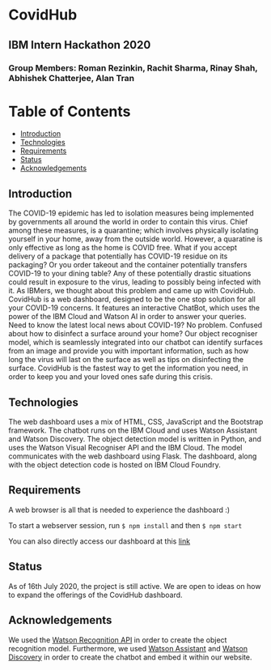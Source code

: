 # CovidHub
## IBM Intern Hackathon 2020
### Group Members: Roman Rezinkin, Rachit Sharma, Rinay Shah, Abhishek Chatterjee, Alan Tran

# Table of Contents
* [Introduction](https://github.ibm.com/Roman-Rezinkin/CovidHub#introduction)
* [Technologies](https://github.ibm.com/Roman-Rezinkin/CovidHub#technologies)
* [Requirements](https://github.ibm.com/Roman-Rezinkin/CovidHub#requirements)
* [Status](https://github.ibm.com/Roman-Rezinkin/CovidHub#status)
* [Acknowledgements](https://github.ibm.com/Roman-Rezinkin/CovidHub#acknowledgements)

## Introduction
The COVID-19 epidemic has led to isolation measures being implemented by governments all around the world in order to contain this virus. Chief among these measures, is a quarantine; which involves physically isolating yourself in your home, away from the outside world. However, a quaratine is only effective as long as the home is COVID free. What if you accept delivery of a package that potentially has COVID-19 residue on its packaging? Or you order takeout and the container potentially transfers COVID-19 to your dining table? Any of these potentially drastic situations could result in exposure to the virus, leading to possibly being infected with it. As IBMers, we thought about this problem and came up with CovidHub. CovidHub is a web dashboard, designed to be the one stop solution for all your COVID-19 concerns. It features an interactive ChatBot, which uses the power of the IBM Cloud and Watson AI in order to answer your queries. Need to know the latest local news about COVID-19? No problem. Confused about how to disinfect a surface around your home? Our object recogniser model, which is seamlessly integrated into our chatbot can identify surfaces from an image and provide you with important information, such as how long the virus will last on the surface as well as tips on disinfecting the surface. CovidHub is the fastest way to get the information you need, in order to keep you and your loved ones safe during this crisis.

## Technologies
The web dashboard uses a mix of HTML, CSS, JavaScript and the Bootstrap framework. The chatbot runs on the IBM Cloud and uses Watson Assistant and Watson Discovery. The object detection model is written in Python, and uses the Watson Visual Recogniser API and the IBM Cloud. The model communicates with the web dashboard using Flask. The dashboard, along with the object detection code is hosted on IBM Cloud Foundry.

## Requirements
A web browser is all that is needed to experience the dashboard :)

To start a webserver session, run `$ npm install` and then `$ npm start`

You can also directly access our dashboard at this [link](http://think-fyre-covid-hub.us-east.mybluemix.net)

## Status
As of 16th July 2020, the project is still active. We are open to ideas on how to expand the offerings of the CovidHub dashboard.

## Acknowledgements
We used the [Watson Recognition API](https://www.ibm.com/cloud/watson-visual-recognition) in order to create the object recognition model. Furthermore, we used [Watson Assistant](https://www.ibm.com/cloud/watson-assistant/) and [Watson Discovery](https://www.ibm.com/watson/services/discovery-news/) in order to create the chatbot and embed it within our website.
